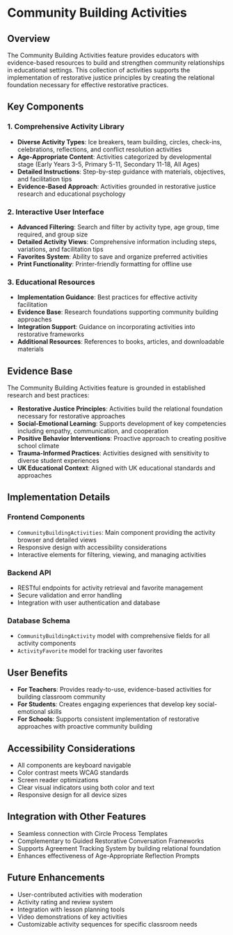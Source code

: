 # Community Building Activities

## Overview
The Community Building Activities feature provides educators with evidence-based resources to build and strengthen community relationships in educational settings. This collection of activities supports the implementation of restorative justice principles by creating the relational foundation necessary for effective restorative practices.

## Key Components

### 1. Comprehensive Activity Library
- **Diverse Activity Types**: Ice breakers, team building, circles, check-ins, celebrations, reflections, and conflict resolution activities
- **Age-Appropriate Content**: Activities categorized by developmental stage (Early Years 3-5, Primary 5-11, Secondary 11-18, All Ages)
- **Detailed Instructions**: Step-by-step guidance with materials, objectives, and facilitation tips
- **Evidence-Based Approach**: Activities grounded in restorative justice research and educational psychology

### 2. Interactive User Interface
- **Advanced Filtering**: Search and filter by activity type, age group, time required, and group size
- **Detailed Activity Views**: Comprehensive information including steps, variations, and facilitation tips
- **Favorites System**: Ability to save and organize preferred activities
- **Print Functionality**: Printer-friendly formatting for offline use

### 3. Educational Resources
- **Implementation Guidance**: Best practices for effective activity facilitation
- **Evidence Base**: Research foundations supporting community building approaches
- **Integration Support**: Guidance on incorporating activities into restorative frameworks
- **Additional Resources**: References to books, articles, and downloadable materials

## Evidence Base
The Community Building Activities feature is grounded in established research and best practices:

- **Restorative Justice Principles**: Activities build the relational foundation necessary for restorative approaches
- **Social-Emotional Learning**: Supports development of key competencies including empathy, communication, and cooperation
- **Positive Behavior Interventions**: Proactive approach to creating positive school climate
- **Trauma-Informed Practices**: Activities designed with sensitivity to diverse student experiences
- **UK Educational Context**: Aligned with UK educational standards and approaches

## Implementation Details

### Frontend Components
- `CommunityBuildingActivities`: Main component providing the activity browser and detailed views
- Responsive design with accessibility considerations
- Interactive elements for filtering, viewing, and managing activities

### Backend API
- RESTful endpoints for activity retrieval and favorite management
- Secure validation and error handling
- Integration with user authentication and database

### Database Schema
- `CommunityBuildingActivity` model with comprehensive fields for all activity components
- `ActivityFavorite` model for tracking user favorites

## User Benefits
- **For Teachers**: Provides ready-to-use, evidence-based activities for building classroom community
- **For Students**: Creates engaging experiences that develop key social-emotional skills
- **For Schools**: Supports consistent implementation of restorative approaches with proactive community building

## Accessibility Considerations
- All components are keyboard navigable
- Color contrast meets WCAG standards
- Screen reader optimizations
- Clear visual indicators using both color and text
- Responsive design for all device sizes

## Integration with Other Features
- Seamless connection with Circle Process Templates
- Complementary to Guided Restorative Conversation Frameworks
- Supports Agreement Tracking System by building relational foundation
- Enhances effectiveness of Age-Appropriate Reflection Prompts

## Future Enhancements
- User-contributed activities with moderation
- Activity rating and review system
- Integration with lesson planning tools
- Video demonstrations of key activities
- Customizable activity sequences for specific classroom needs
